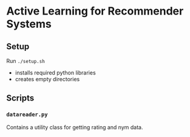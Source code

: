 # Active Learning for Recommender Systems

## Setup 
Run `./setup.sh`
* installs required python libraries
* creates empty directories

## Scripts

### `datareader.py`
Contains a utility class for getting rating and nym data.